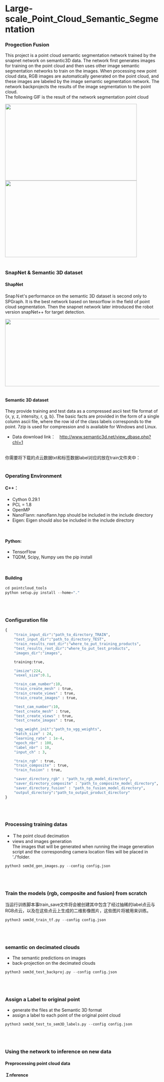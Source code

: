 # Large-scale_Point_Cloud_Semantic_Segmentation
### Progection Fusion
This project is a point cloud semantic segmentation network trained by the snapnet network on semantic3D data. The network first generates images for training on the point cloud and then uses other image semantic segmentation networks to train on the images. When processing new point cloud data, RGB images are automatically generated on the point cloud, and these images are labeled by the image semantic segmentation network. The network backprojects the results of the image segmentation to the point cloud.
<br>
The following GIF is the result of the network segmentation point cloud
<br>

<img width="430" height="250" src="https://github.com/ZGX010/Large-scale_Point_Cloud_Semantic_Segmentation/blob/master/doc/1.gif"/></div><img width="430" height="250" src="https://github.com/ZGX010/Large-scale_Point_Cloud_Semantic_Segmentation/blob/master/doc/2.gif"/></div>
<br>
<br>

### SnapNet & Semantic 3D dataset
#### ShapNet
SnapＮet's performance on the semantic 3D dataset is second only to SPGraph. It is the best network based on tensorflow in the field of point cloud segmentation. Then the snapnet network later introduced the robot version snapNet++ for target detection.
<br>

<div align=center><img width="850" height="220" src="https://github.com/ZGX010/Large-scale_Point_Cloud_Semantic_Segmentation/blob/master/doc/fllow.png"/></div>
<br>

#### Semantic 3D dataset
They provide training and test data as a compressed ascii text file format of {x, y, z, intensity, r, g, b}. The basic facts are provided in the form of a single column ascii file, where the row id of the class labels corresponds to the point. 7zip is used for compression and is available for Windows and Linux. <br>
* Data download link：　http://www.semantic3d.net/view_dbase.php?chl=1
<br>
你需要将下载的点云数据txt和标签数据label对应的放在train文件夹中：


<br>
<br>

### Operating Environment
#### C++：　
* Cython 0.29.1
* PCL = 1.8
* OpenMP
* NanoFlann: nanoflann.hpp should be included in the include directory
* Eigen: Eigen should also be included in the include directory
<br>

#### Python: 
* TensorFlow
* TQDM, Scipy, Numpy
ues the pip install 
<br>

#### Building

```python
cd pointcloud_tools
python setup.py install --home="."
```
<br>
<br>

### Configuration file
```python
{
    "train_input_dir":"path_to_directory_TRAIN",
    "test_input_dir":"path_to_directory_TEST",
    "train_results_root_dir":"where_to_put_training_products",
    "test_results_root_dir":"where_to_put_test_products",
    "images_dir":"images",

    training:true,

    "imsize":224,
    "voxel_size":0.1,

    "train_cam_number":10,
    "train_create_mesh" : true,
    "train_create_views" : true,
    "train_create_images" : true,

    "test_cam_number":10,
    "test_create_mesh" : true,
    "test_create_views" : true,
    "test_create_images" : true,

    "vgg_weight_init":"path_to_vgg_weights",
    "batch_size" : 24,
    "learning_rate" : 1e-4,
    "epoch_nbr" : 100,
    "label_nbr" : 10,
    "input_ch" : 3,

    "train_rgb" : true,
    "train_composite" : true,
    "train_fusion" : true,

    "saver_directory_rgb" : "path_to_rgb_model_directory",
    "saver_directory_composite" : "path_to_composite_model_directory",
    "saver_directory_fusion" : "path_to_fusion_model_directory",
    "output_directory":"path_to_output_product_directory"
}
```
<br>
<br>

### Processing training datas
* Ｔhe point cloud decimation <br>
* views and images generation <br>
The images that will be generated when running the image generation script and the corresponding camera location files will be placed in './'folder.
```python
python3 sem3d_gen_images.py --config config.json 
```
<br>
<br>

### Train the models (rgb, composite and fusion) from scratch
当运行训练脚本事train_save文件将会被创建其中包含了经过抽稀的label点云与RGB点云，以及在这些点云上生成的二维影像图片，这些图片将被用来训练。
```python
python3 sem3d_train_tf.py --config config.json
```
<br>
<br>

### semantic on decimated clouds
* The semantic predictions on images <br>
* back-projection on the decimated clouds <br>
```python
python3 sem3d_test_backproj.py --config config.json
```
<br>
<br>

### Assign a Label to original point
* generate the files at the Semantic 3D format <br>
* assign a label to each point of the original point cloud <br>
```python
python3 sem3d_test_to_sem3D_labels.py --config config.json
```
<br>
<br>

### Using the network to inference on new data
#### Preprocessing point cloud data

#### Ｉnference

